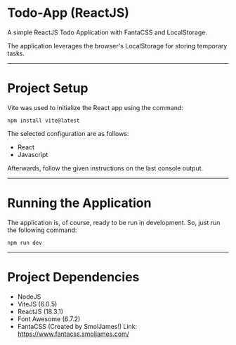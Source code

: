 # Todo-App (ReactJS)
A simple ReactJS Todo Application with FantaCSS and LocalStorage.

The application leverages the browser's LocalStorage for storing temporary tasks.

---

# Project Setup

Vite was used to initialize the React app using the command:

`npm install vite@latest`

The selected configuration are as follows:

* React
* Javascript

Afterwards, follow the given instructions on the last console output.

---

# Running the Application

The application is, of course, ready to be run in development. So, just run the following command:

```
npm run dev
```

---

# Project Dependencies

* NodeJS
* ViteJS (6.0.5)
* ReactJS (18.3.1)
* Font Awesome (6.7.2)
* FantaCSS (Created by SmolJames!) Link: https://www.fantacss.smoljames.com/
